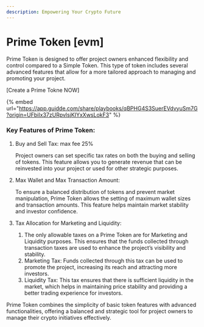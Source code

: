 ```yaml
---
description: Empowering Your Crypto Future
---
```


# Prime Token \[evm]

Prime Token is designed to offer project owners enhanced flexibility and control compared to a Simple Token. This type of token includes several advanced features that allow for a more tailored approach to managing and promoting your project.

\[Create a Prime Tokne NOW]

{% embed url="https://app.guidde.com/share/playbooks/qBPHG4S3SuerEVdvyuSm7G?origin=UFbiIx37zURpvlsjKIYxXwsLokF3" %}

### Key Features of Prime Token:

1.  Buy and Sell Tax: max fee 25%

    Project owners can set specific tax rates on both the buying and selling of tokens. This feature allows you to generate revenue that can be reinvested into your project or used for other strategic purposes.
2.  Max Wallet and Max Transaction Amount:

    To ensure a balanced distribution of tokens and prevent market manipulation, Prime Token allows the setting of maximum wallet sizes and transaction amounts. This feature helps maintain market stability and investor confidence.
3. Tax Allocation for Marketing and Liquidity:
   1. The only allowable taxes on a Prime Token are for Marketing and Liquidity purposes. This ensures that the funds collected through transaction taxes are used to enhance the project’s visibility and stability.
   2. Marketing Tax: Funds collected through this tax can be used to promote the project, increasing its reach and attracting more investors.
   3. Liquidity Tax: This tax ensures that there is sufficient liquidity in the market, which helps in maintaining price stability and providing a better trading experience for investors.

Prime Token combines the simplicity of basic token features with advanced functionalities, offering a balanced and strategic tool for project owners to manage their crypto initiatives effectively.
